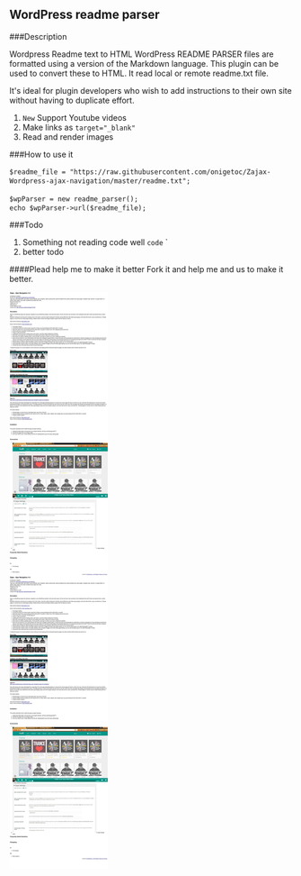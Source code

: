 WordPress readme parser
----------

###Description

Wordpress Readme text to HTML
WordPress README PARSER files are formatted using a version of the Markdown language. This plugin can be used to convert these to HTML. It read local or remote readme.txt file.

It's ideal for plugin developers who wish to add instructions to their own site without having to duplicate effort.

1. `New` Support Youtube videos
2. Make links as `target="_blank"`
3. Read and render images

###How to use it

    $readme_file = "https://raw.githubusercontent.com/onigetoc/Zajax-Wordpress-ajax-navigation/master/readme.txt";
    
    $wpParser = new readme_parser();
    echo $wpParser->url($readme_file);

###Todo
1. Something not reading code well `code`  ` 
2. better todo

####Plead help me to make it better
Fork it and help me and us to make it better.

![example view](https://raw.githubusercontent.com/onigetoc/WPGIT-Wordpress-Readme-Parser/master/screenshot-1.jpg)


